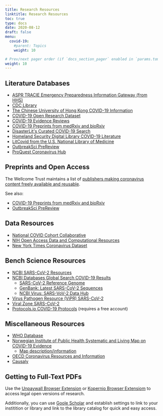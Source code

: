 ```yaml
---
title: Research Resources
linktitle: Research Resources
toc: true
type: docs
date: 2020-08-12
draft: false
menu:
  covid-19:
    #parent: Topics
    weight: 10

# Prev/next pager order (if `docs_section_pager` enabled in `params.toml`)
weight: 10
---
```


## Literature Databases

* [ASPR TRACIE Emergency Preparedness Information Gateway (from HHS)](https://asprtracie.hhs.gov/)
* [CDC Library](https://www.cdc.gov/library/researchguides/2019novelcoronavirus/researcharticles.html)
* [The Chinese University of Hong Kong COVID-19 Information](https://www.aic.cuhk.edu.hk/covid19/)
* [COVID-19 Open Research Dataset](https://pages.semanticscholar.org/coronavirus-research)
* [COVID-19 Evidence Reviews](https://www.who.int/gpsc/5may/hand_hygiene_video/en/)
* [COVID-19 Preprints from medRxiv and bioRxiv](http://connect.medrxiv.org/relate/content/181)
* [DisasterLit's Curated COVID-19 Search](https://disasterinfo.nlm.nih.gov/search/?q=%28coronavirus+AND+novel%29+OR+%28Wuhan+OR+19-ncov+OR+COVID-19%29)
* [Homeland Security Digital Library COVID-19 Literature](https://www.hsdl.org/?search&all=&searchfield=&collection=public&any=&exact=&without=&begindate=&enddate=&fct&advanced=&submitted=Search&tabsection=Coronavirus+Disease+%28COVID-19%29)
* [LitCovid from the U.S. National Library of Medicine](https://www.ncbi.nlm.nih.gov/research/coronavirus/)
* [OutbreakSci PreReview](https://outbreaksci.prereview.org/)
* [ProQuest Coronavirus Hub](https://search.proquest.com/coronavirus/index?_ga=2.199303854.1623208853.1585837935-914672131.1578949435)

## Preprints and Open Access

The Wellcome Trust maintains a list of [publishers making coronavirus content freely available and reusable](https://wellcome.ac.uk/press-release/publishers-make-coronavirus-covid-19-content-freely-available-and-reusable).

See also:

* [COVID-19 Preprints from medRxiv and bioRxiv](http://connect.medrxiv.org/relate/content/181)
* [OutbreakSci PreReview](https://outbreaksci.prereview.org/)

## Data Resources


* [National COVID Cohort Collaborative](https://ncats.nih.gov/n3c/about)
* [NIH Open Access Data and Computational Resources](https://datascience.nih.gov/covid-19-open-access-resources)
* [New York Times Coronavirus Dataset](https://www.nytimes.com/article/coronavirus-county-data-us.html)

## Bench Science Resources

* [NCBI SARS-CoV-2 Resources](https://www.ncbi.nlm.nih.gov/sars-cov-2/)
* [NCBI Databases Global Search COVID-19 Results](https://www.ncbi.nlm.nih.gov/search/all/?term=%22COVID-19%22+OR+%22SARS-CoV-2%22)
  * [SARS-CoV-2 Reference Genome](https://www.ncbi.nlm.nih.gov/nuccore/1798174254)
  * [GenBank: Latest SARS-CoV-2 Sequences](https://www.ncbi.nlm.nih.gov/genbank/sars-cov-2-seqs/)
  * [NCBI Virus: SARS-VoV-2 Data Hub](https://www.ncbi.nlm.nih.gov/labs/virus/vssi/#/virus?SeqType_s=Nucleotide&VirusLineage_ss=Severe%20acute%20respiratory%20syndrome%20coronavirus%202,%20taxid:2697049)
* [Virus Pathogen Resource (ViPR) SARS-CoV-2](https://www.viprbrc.org/brc/home.spg?decorator=corona_ncov)
* [Viral Zone SARS-CoV-2](https://viralzone.expasy.org/9056)
* [Protocols.io COVID-19 Protocols](https://www.protocols.io/search?q=COVID-19) (requires a free account)


## Miscellaneous Resources

* [WHO Database](https://www.who.int/emergencies/diseases/novel-coronavirus-2019/global-research-on-novel-coronavirus-2019-ncov)
* [Norwegian Institute of Public Health Systematic and Living Map on COVID-19 Evidence](https://www.nornesk.no/forskningskart/NIPH_mainMap.html)
  * [Map description/information](https://www.fhi.no/en/qk/systematic-reviews-hta/map/)
* [OECD Coronavirus Resources and Information](http://www.oecd.org/coronavirus/en/)
* [Causaly](https://get.causaly.com/covid19/)


## Getting to Full-Text PDFs

Use the [Unpaywall Browser Extension](https://unpaywall.org/products/extension) or [Kopernio Browser Extensiom](https://kopernio.com/) to access legal open versions of research.

Additionally, you can use [Goole Scholar](https://scholar.google.com/) and establish settings to link to your institition or library and link to the library catalog for quick and easy access.
